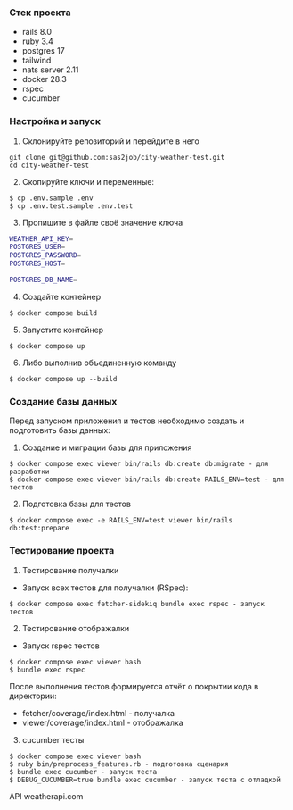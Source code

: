 ### Стек проекта

- rails 8.0
- ruby 3.4
- postgres 17
- tailwind
- nats server 2.11
- docker 28.3
- rspec
- cucumber

### Настройка и запуск
1. Склонируйте репозиторий и перейдите в него 
```console
git clone git@github.com:sas2job/city-weather-test.git
cd city-weather-test
```
2. Скопируйте ключи и переменные:
```console
$ cp .env.sample .env
$ cp .env.test.sample .env.test
```
3. Пропишите в файле своё значение ключа
```bash
WEATHER_API_KEY=
POSTGRES_USER=
POSTGRES_PASSWORD=
POSTGRES_HOST=

POSTGRES_DB_NAME=
```
4. Создайте контейнер
```console
$ docker compose build
```
5. Запустите контейнер
```console
$ docker compose up
```
6. Либо выполнив объединенную команду
```console
$ docker compose up --build
```

### Создание базы данных

Перед запуском приложения и тестов необходимо создать и подготовить базы данных:

1. Создание и миграции базы для приложения
```console
$ docker compose exec viewer bin/rails db:create db:migrate - для разработки
$ docker compose exec viewer bin/rails db:create RAILS_ENV=test - для тестов
```
2. Подготовка базы для тестов
```console
$ docker compose exec -e RAILS_ENV=test viewer bin/rails db:test:prepare
```

### Тестирование проекта
1. Тестирование получалки
- Запуск всех тестов для получалки (RSpec):
```console
$ docker compose exec fetcher-sidekiq bundle exec rspec - запуск тестов
```
2. Тестирование отображалки
- Запуск rspec тестов
```console
$ docker compose exec viewer bash
$ bundle exec rspec
```
После выполнения тестов формируется отчёт о покрытии кода в директории:

- fetcher/coverage/index.html - получалка
- viewer/coverage/index.html - отображалка

3. cucumber тесты

```console
$ docker compose exec viewer bash
$ ruby bin/preprocess_features.rb - подготовка сценария
$ bundle exec cucumber - запуск теста 
$ DEBUG_CUCUMBER=true bundle exec cucumber - запуск теста с отладкой
```

API weatherapi.com